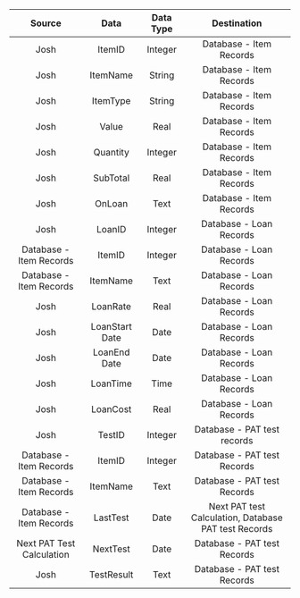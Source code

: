 |Source|Data|Data Type|Destination|
|:----:|:--:|:-------:|:---------:|
|Josh|ItemID|Integer|Database - Item Records
|Josh|ItemName|String|Database - Item Records|
|Josh|ItemType|String|Database - Item Records|
|Josh|Value|Real|Database - Item Records|
|Josh|Quantity|Integer|Database - Item Records|
|Josh|SubTotal|Real|Database - Item Records|
|Josh|OnLoan|Text|Database - Item Records|
|Josh|LoanID|Integer|Database - Loan Records|
|Database - Item Records|ItemID|Integer|Database - Loan Records|
|Database - Item Records|ItemName|Text|Database - Loan Records|
|Josh|LoanRate|Real|Database - Loan Records|
|Josh|LoanStart Date|Date|Database - Loan Records|
|Josh|LoanEnd Date|Date|Database - Loan Records|
|Josh|LoanTime|Time|Database - Loan Records|
|Josh|LoanCost|Real|Database - Loan Records|
|Josh|TestID|Integer|Database - PAT test records|
|Database - Item Records|ItemID|Integer|Database - PAT test Records|
|Database - Item Records|ItemName|Text|Database - PAT test Records|
|Database - Item Records|LastTest|Date|Next PAT test Calculation, Database PAT test Records|
|Next PAT Test Calculation|NextTest|Date|Database - PAT test Records|
|Josh|TestResult|Text|Database - PAT test Records|